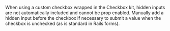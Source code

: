 When using a custom checkbox wrapped in the Checkbox kit, hidden inputs are not automatically included and cannot be prop enabled. Manually add a hidden input before the checkbox if necessary to submit a value when the checkbox is unchecked (as is standard in Rails forms).